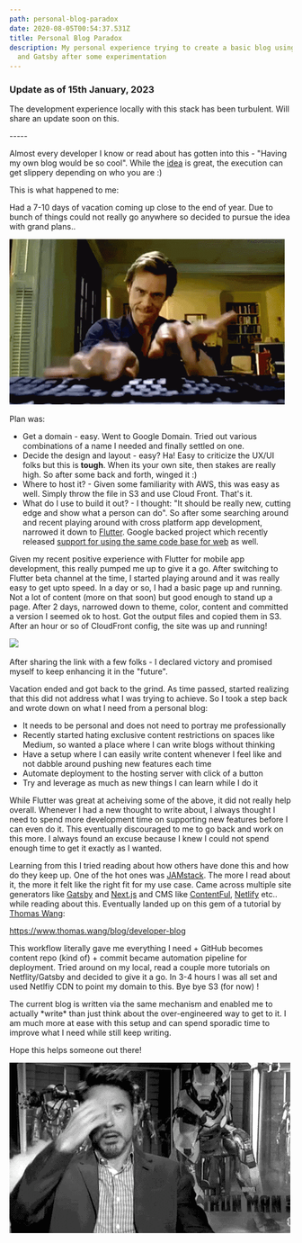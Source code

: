 ```yaml
---
path: personal-blog-paradox
date: 2020-08-05T00:54:37.531Z
title: Personal Blog Paradox
description: My personal experience trying to create a basic blog using Netlify
  and Gatsby after some experimentation
---
```

### Update as of 15th January, 2023

The development experience locally with this stack has been turbulent. Will share an update soon on this. 

\-----

Almost every developer I know or read about has gotten into this - "Having my own blog would be so cool". While the [idea](https://www.freecodecamp.org/news/every-developer-should-have-a-blog-heres-why-and-how-to-stick-with-it-5fd55a247fbf/) is great, the execution can get slippery depending on who you are :) 

This is what happened to me:

Had a 7-10 days of vacation coming up close to the end of year. Due to bunch of things could not really go anywhere so decided to pursue the idea with grand plans..

![](../assets/giphy.gif)

Plan was:

* Get a domain - easy. Went to Google Domain. Tried out various combinations of a name I needed and finally settled on one.
* Decide the design and layout - easy? Ha! Easy to criticize the UX/UI folks but this is **tough**. When its your own site, then stakes are really high. So after some back and forth, winged it :)
* Where to host it? - Given some familiarity with AWS, this was easy as well. Simply throw the file in S3 and use Cloud Front. That's it. 
* What do I use to build it out? -  I thought: "It should be really new, cutting edge and show what a person can do". So after some searching around and recent playing around with cross platform app development, narrowed it down to [Flutter](https://flutter.dev). Google backed project which recently released [support for using the same code base for web](https://flutter.dev/web) as well. 

Given my recent positive experience with Flutter for mobile app development, this really pumped me up to give it a go. After switching to Flutter beta channel at the time, I started playing around and it was really easy to get upto speed. In a day or so, I had a basic page up and running. Not a lot of content (more on that soon) but good enough to stand up a page.  After 2 days, narrowed down to theme, color, content and committed a version I seemed ok to host. Got the output files and copied them in S3. After an hour or so of CloudFront config, the site was up and running!

![](../assets/giphy-2.gif)

After sharing the link with a few folks - I declared victory and promised myself to keep enhancing it in the "future".

Vacation ended and got back to the grind. As time passed, started realizing that this did not address what I was trying to achieve. So I took a step back and wrote down on what I need from a personal blog:

* It needs to be personal and does not need to portray me professionally
* Recently started hating exclusive content restrictions on spaces like Medium, so wanted a place where I can write blogs without thinking
* Have a setup where I can easily write content whenever I feel like and not dabble around pushing new features each time
* Automate deployment to the hosting server with click of a button
* Try and leverage as much as new things I can learn while I do it

While Flutter was great at acheiving some of the above, it did not really help overall. Whenever I had a new thought to write about, I always thought I need to spend more development time on supporting new features before I can even do it. This eventually discouraged to me to go back and work on this more.  I always found an excuse because I knew I could not spend enough time to get it exactly as I wanted. 

Learning from this I tried reading about how others have done this and how do they keep up. One of the hot ones was [JAMstack](https://jamstack.wtf). The more I read about it, the more it felt like the right fit for my use case. Came across multiple site generators like [Gatsby](https://www.gatsbyjs.org) and [Next.js](https://nextjs.org) and CMS like [ContentFul](https://www.contentful.com), [Netlify](https://www.netlify.com) etc.. while reading about this. Eventually landed up on this gem of a tutorial by [Thomas Wang](https://www.thomas.wang/blog):

 <https://www.thomas.wang/blog/developer-blog> 

This workflow literally gave me everything I need + GitHub becomes content repo (kind of) + commit became automation pipeline for deployment. Tried around on my local, read a couple more tutorials on Netflity/Gatsby and decided to give it a go. In 3-4 hours I was all set and used Netlfiy CDN to point my domain to this. Bye bye S3 (for now) !

The current blog is written via the same mechanism and enabled me to actually \*write\* than just think about the over-engineered way to get to it. I am much more at ease with this setup and can spend sporadic time to improve what I need while still keep writing. 

Hope this helps someone out there! 

![](../assets/giphy-3.gif)